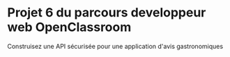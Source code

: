 # Projet 6 du parcours developpeur web OpenClassroom

Construisez une API sécurisée pour une application d'avis gastronomiques
